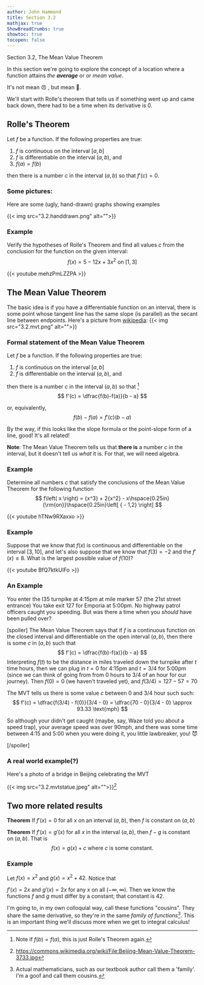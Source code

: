 ```yaml
---
author: John Hammond
title: Section 3.2
mathjax: true
ShowBreadCrumbs: true
showtoc: true
tocopen: false
---
```


Section 3.2, The Mean Value Theorem
<!--more-->

In this section we're going to explore the concept of a location where a function attains *the **average*** or or *mean value*. 

It's not mean :angry: , but mean :abacus:.

We'll start with Rolle's theorem that tells us if something went up and came back down, there had to be a time when its derivative is 0. 

## Rolle's Theorem
Let $f$ be a function. If the following properties are true: 
1. $f$ is continuous on the interval $[a, b]$ 
2. $f$ is differentiable on the interval $(a, b)$, and 
3. $f(a) = f(b)$

then there is a number $c$ in the interval $(a,b)$ so that $f'(c) = 0$. 

### Some pictures: 
Here are some (ugly, hand-drawn) graphs showing examples
 
{{< img src="3.2.handdrawn.png" alt="">}}
### Example
Verify the hypotheses of Rolle's Theorem and find all values $c$ from the conclusion for the function on the given interval: 
$$
f(x) = 5-12x + 3x^2 \text{ on } [1, 3]
$$

{{< youtube mehzPmLZZPA >}}

## The Mean Value Theorem

The basic idea is if you have a differentiable function on an interval, there is some point whose tangent line has the same slope (is parallel)  as the secant line between endpoints. Here's a picture from [wikipedia]( https://commons.wikimedia.org/wiki/File:Mvt2.svg#/media/File:Mvt2.svg): 
{{< img src="3.2.mvt.png" alt="">}}

### Formal statement of the Mean Value Theorem

Let $f$ be a function. If the following properties are true: 
1. $f$ is continuous on the interval $[a, b]$ 
2. $f$ is differentiable on the interval $(a, b)$, and 

then there is a number $c$ in the interval $(a,b)$ so that [^1]
$$
f'(c) = \dfrac{f(b)-f(a)}{b - a}
$$

or, equivalently,
$$
f(b) - f(a) = f'(c)(b-a)
$$

By the way, if this looks like the slope formula or the point-slope form of a line, good! It's all related!



**Note**: The Mean Value Theorem tells us that **there is** a number $c$ in the interval, but it doesn't tell us *what* it is. For that, we will need algebra.

### Example
Determine all numbers $c$ that satisfy the conclusions of the Mean Value Theorem for the following function
$$
f\left( x \right) = {x^3} + 2{x^2} - x\hspace{0.25in}{\rm{on}}\hspace{0.25in}\left[ { - 1,2} \right]
$$

{{< youtube hTNw9RXaxxo >}}

### Example
Suppose that we know that $f(x)$ is continuous and differentiable on the interval $[3, 10]$, and let's also suppose that we know that $f(3) = -2$ and the $f'(x) \le 8$. What is the largest possible value of $f(10)$? 

{{< youtube BfQ7ktkUlFo >}}

[^1]: Note if $f(b) = f(a)$, this is just Rolle's Theorem again. 

### An Example

You enter the I35 turnpike at 4:15pm at mile marker 57 (the 21st street entrance)  You take exit 127 for Emporia at 5:00pm.  No highway patrol officers caught you speeding. But was there a time when you *should* have been pulled over?

[spoiler]
The Mean Value Theorem says that if $f$ is a continuous function on the closed interval and differentiable on the open interval $(a, b)$, then there is some $c$ in $(a, b)$ such that 
$$
f'(c) = \dfrac{f(b)-f(a)}{b - a}
$$
Interpreting $f(t)$ to be the distance in miles traveled down the turnpike after $t$ time hours, then we can plug in $t = 0$ for 4:15pm and $t=3/4$ for 5:00pm  (since we can think of going from from 0 hours to 3/4 of an hour for our journey). 
Then $f(0) = 0$  (we haven't traveled yet), and 
$f(3/4) = 127 - 57 = 70$ 

The MVT tells us there is some value $c$ between 0 and 3/4 hour such such:
$$
f'(c) = \dfrac{f(3/4) - f(0)}{3/4 - 0} = \dfrac{70 - 0}{3/4 - 0} \approx 93.33 \text{mph}
$$ 

So although your didn't get caught (maybe, say, Waze told you about a speed trap), your average speed was over 90mph, and there was some time between 4:15 and 5:00 when you were doing it, you little lawbreaker, you! :smiling_imp: 

[/spoiler]

### A real world example(?)

Here's a photo of a bridge in Beijing celebrating the MVT

{{< img src="3.2.mvtstatue.jpeg" alt="">}}[^2]

[^2]: https://commons.wikimedia.org/wiki/File:Beijing-Mean-Value-Theorem-3733.jpg


## Two more related results

**Theorem** If $f'(x) = 0$ for all $x$ on an interval $(a,b)$, then $f$ is constant on $(a, b)$ 

**Theorem** If $f'(x) = g'(x)$ for all $x$ in the interval $(a,b)$, then $f - g$ is constant on $(a, b)$. That is 
$$
f(x) = g(x) +c \text{ where } c \text{ is some constant.}
$$


### Example
Let $f(x) = x^2$ and $g(x) = x^2 + 42$. Notice that 

$f'(x) = 2x$ and $g'(x) = 2x$ for any $x$ on all $(-\infty, \infty)$.  Then we know the functions $f$ and $g$ must differ by a constant; that constant is $42$.

I'm going to, in my own colloquial way, call these functions "cousins". They share the same derivative, so they're in the same *family of functions*[^3]. This is an important thing we'll discuss more when we get to integral calculus!

[^3]: Actual mathematicians, such as our textbook author call them a 'family'. I'm a goof and call them cousins.